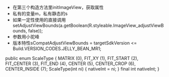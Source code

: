 * 在第三个构造方法里initImageView，获取属性
* 私有的变量m，私有静态的s
* 如果一定性使用的直接调用setAdjustViewBounds(a.getBoolean(R.styleable.ImageView_adjustViewBounds, false));
* 参数用小驼峰
* 版本特性sCompatAdjustViewBounds = targetSdkVersion <= Build.VERSION_CODES.JELLY_BEAN_MR1;











public enum ScaleType {
        MATRIX      (0),
        FIT_XY      (1),
        FIT_START   (2),
        FIT_CENTER  (3),
        FIT_END     (4),
        CENTER      (5),
        CENTER_CROP (6),
        CENTER_INSIDE (7);
        ScaleType(int ni) {
            nativeInt = ni;
        }
        final int nativeInt;
    }
